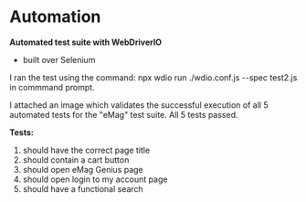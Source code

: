 # Automation

**Automated test suite with WebDriverIO**

- built over Selenium

I ran the test using the command: npx wdio run ./wdio.conf.js --spec test2.js in commmand prompt.

I attached an image which validates the successful execution of all 5 automated tests for the "eMag" test suite.
All 5 tests passed.

**Tests:**

1. should have the correct page title
2. should contain a cart button
3. should open eMag Genius page
4. should open login to my account page
5. should have a functional search
